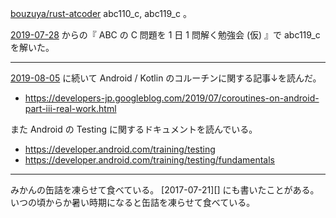 [bouzuya/rust-atcoder][] abc110_c, abc119_c 。

[2019-07-28][] からの『 ABC の C 問題を 1 日 1 問解く勉強会 (仮) 』で abc119_c を解いた。

---

[2019-08-05][] に続いて Android / Kotlin のコルーチンに関する記事↓を読んだ。

- https://developers-jp.googleblog.com/2019/07/coroutines-on-android-part-iii-real-work.html

また Android の Testing に関するドキュメントを読んでいる。

- https://developer.android.com/training/testing
- https://developer.android.com/training/testing/fundamentals

---

みかんの缶詰を凍らせて食べている。 [2017-07-21][] にも書いたことがある。いつの頃からか暑い時期になると缶詰を凍らせて食べている。

[2019-07-28]: https://blog.bouzuya.net/2019/07/28/
[2019-08-05]: https://blog.bouzuya.net/2019/08/05/
[bouzuya/rust-atcoder]: https://github.com/bouzuya/rust-atcoder
